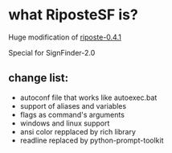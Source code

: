# what RiposteSF is?

Huge modification of [riposte-0.4.1](https://github.com/fwkz/riposte)

Special for SignFinder-2.0

## change list:
- autoconf file that works like autoexec.bat
- support of aliases and variables
- flags as command's arguments
- windows and linux support
- ansi color repplaced by rich library
- readline replaced by python-prompt-toolkit